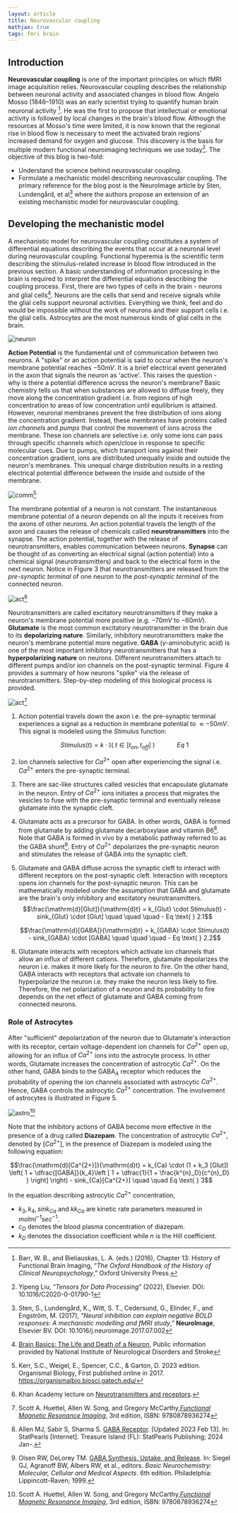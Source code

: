 ```yaml
---
layout: article
title: Neurovascular coupling
mathjax: true
tags: fmri brain
---
```

## Introduction

**Neurovascular coupling** is one of the important principles on which fMRI image acquisition relies. Neurovascular coupling describes the relationship between neuronal activity and associated changes in blood flow. Angelo Mosso (1846–1910) was an early scientist trying to quantify human brain neuronal activity [^3]. He was the first to propose that intellectual or emotional activity is followed by local changes in the brain's blood flow. Although the resources at Mosso's time were limited, it is now known that the regional rise in blood flow is necessary to meet the activated brain regions' increased demand for oxygen and glucose. This discovery is the basis for multiple modern functional neuroimaging techniques we use today[^2]. The objective of this blog is two-fold:
* Understand the science behind neurovascular coupling.
* Formulate a mechanistic model describing neurovascular coupling.
The primary reference for the blog post is the NeuroImage article by Sten, Lundengård, et al[^1] where the authors propose an extension of an existing mechanistic model for neurovascular coupling.

## Developing the mechanistic model
A mechanistic model for neurovascular coupling constitutes a system of differential equations describing the events that occur at a neuronal level during neurovascular coupling. Functional hyperemia is the scientific term describing the stimulus-related increase in blood flow introduced in the previous section. A basic understanding of information processing in the brain is required to interpret the differential equations describing the coupling process. First, there are two types of cells in the brain - neurons and glial cells[^4]. Neurons are the cells that send and receive signals while the glial cells support neuronal activities. Everything we think, feel and do would be impossible without the work of neurons and their support cells i.e. the glial cells. Astrocytes are the most numerous kinds of glial cells in the brain.

![neuron](/images/neuron.png)

**Action Potential** is the fundamental unit of communication between two neurons. A "spike" or an action potential is said to occur when the neuron's membrane potential reaches $-50mV$. It is a brief electrical event generated in the axon that signals the neuron as 'active'.  This raises the question - why is there a potential difference across the neuron's membrane? Basic chemistry tells us that when substances are allowed to diffuse freely, they move along the concentration gradient i.e. from regions of high concentration to areas of low concentration until equilibrium is attained. However, neuronal membranes prevent the free distribution of ions along the concentration gradient. Instead, these membranes have proteins called _ion channels_ and _pumps_ that control the movement of ions across the membrane. These ion channels are selective i.e. only some ions can pass through specific channels which open/close in response to specific molecular cues. Due to pumps, which transport ions against their concentration gradient, ions are distributed unequally inside and outside the neuron's membranes. This unequal charge distribution results in a resting electrical potential difference between the inside and outside of the membrane.

![comm](/images/comm.png)[^5]

The membrane potential of a neuron is not constant. The instantaneous membrane potential of a neuron depends on all the inputs it receives from the axons of other neurons. An action potential travels the length of the axon and causes the release of chemicals called **neurotransmitters** into the synapse. The action potential, together with the release of neurotransmitters, enables communication between neurons. **Synapse** can be thought of as converting an electrical signal (action potential) into a chemical signal (neurotransmitters) and back to the electrical form in the next neuron. Notice in Figure 3 that neurotransmitters are released from the _pre-synaptic terminal_ of one neuron to the _post-synaptic terminal_ of the connected neuron.

![act](/images/action.png)[^6]

Neurotransmitters are called excitatory neurotransmitters if they make a neuron's membrane potential more positive (e.g. $-70mV$ to $-60mV$). **Glutamate** is the most common excitatory neurotransmitter in the brain due to its **depolarizing nature**. Similarly, inhibitory neurotransmitters make the neuron's membrane potential more negative. **GABA** ($\gamma$-aminobutyric acid) is one of the most important inhibitory neurotransmitters that has a **hyperpolarizing nature** on neurons. Different neurotransmitters attach to different pumps and/or ion channels on the post-synaptic terminal. Figure 4 provides a summary of how neurons "spike" via the release of neurotransmitters. Step-by-step modeling of this biological process is provided.

![act](/images/main-pic.png)[^7]   

1. Action potential travels down the axon i.e. the pre-synaptic terminal experiences a signal as a reduction in membrane potential to $\approx -50mV$. This signal is modeled using the $Stimulus$ function:

   $$Stimulus(t) = k \cdot \mathbb{I}( \text{ } t \in [t_{on}, t_{off}] \text{ }) \quad \quad \quad Eq \text{ } 1$$
2. Ion channels selective for $Ca^{2+}$ open after experiencing the signal i.e. $Ca^{2+}$ enters the pre-synaptic terminal.
3. There are sac-like structures called vesicles that encapsulate glutamate in the neuron. Entry of $Ca^{2+}$ ions initiates a process that migrates the vesicles to fuse with the pre-synaptic terminal and eventually release glutamate into the synaptic cleft.
4. Glutamate acts as a precursor for GABA. In other words, GABA is formed from glutamate by adding glutamate decarboxylase and vitamin B6[^8]. Note that GABA is formed in vivo by a metabolic pathway referred to as the GABA shunt[^9]. Entry of $Ca^{2+}$ depolarizes the pre-synaptic neuron and stimulates the release of GABA into the synaptic cleft.
5. Glutamate and GABA diffuse across the synaptic cleft to interact with different receptors on the post-synaptic cleft. Interaction with receptors opens ion channels for the post-synaptic neuron. This can be mathematically modeled under the assumption that GABA and glutamate are the brain's only inhibitory and excitatory neurotransmitters.
   $$\frac{\mathrm{d}[Glut]}{\mathrm{d}t} = k_{Glut} \cdot Stimulus(t) - sink_{Glut} \cdot [Glut] \quad \quad \quad - Eq \text{ } 2.1$$
   
   $$\frac{\mathrm{d}[GABA]}{\mathrm{d}t} = k_{GABA} \cdot Stimulus(t) - sink_{GABA} \cdot [GABA] \quad \quad \quad - Eq \text{ } 2.2$$
6. Glutamate interacts with receptors which activate ion channels that allow an influx of different cations. Therefore, glutamate depolarizes the neuron i.e. makes it more likely for the neuron to fire. On the other hand, GABA interacts with receptors that activate ion channels to hyperpolarize the neuron i.e. they make the neuron less likely to fire. Therefore, the net polarization of a neuron and its probability to fire depends on the net effect of glutamate and GABA coming from connected neurons.

### Role of Astrocytes
After "sufficient" depolarization of the neuron due to Glutamate's interaction with its receptor, certain voltage-dependent ion channels for $Ca^{2+}$ open up, allowing for an influx of $Ca^{2+}$ ions into the astrocyte process. In other words, Glutamate increases the concentration of astrocytic $Ca^{2+}$. On the other hand, GABA binds to the $\mathrm{GABA}_{A}$ receptor which reduces the probability of opening the ion channels associated with astrocytic $Ca^{2+}$. Hence, GABA controls the astrocytic $Ca^{2+}$ concentration. The involvement of astrocytes is illustrated in Figure 5.

![astro](/images/astro.png)[^7]

Note that the inhibitory actions of GABA become more effective in the presence of a drug called **Diazepam**. The concentration of astrocytic $Ca^{2+}$, denoted by $[Ca^{2+}]$, in the presence of Diazepam is modeled using the following equation:

$$\frac{\mathrm{d}[Ca^{2+}]}{\mathrm{d}t} = k_{Ca} \cdot (1 + k_3 [Glut]) \left( 1 + \dfrac{[GABA]}{k_4}\left [ 1 + \dfrac{1}{1 + \frac{k^{n}_D}{c^{n}_D} }  \right]  \right) - sink_{Ca}[Ca^{2+}] \quad \quad Eq \text{ } 3$$ 

In the equation describing astrocytic $Ca^{2+}$ concentration, 
- $k_3, k_4, sink_{Ca}$ and $kk_{Ca}$ are kinetic rate parameters measured in $mol ml^{-1} sec^{-1}$.
- $c_D$ denotes the blood plasma concentration of diazepam.
- $k_D$ denotes the dissociation coefficient while $n$ is the Hill coefficient.



[^1]: Sten, S., Lundengård, K., Witt, S. T., Cedersund, G., Elinder, F., and Engström, M. (2017), “_Neural inhibition can explain negative BOLD responses: A mechanistic modelling and fMRI study_,” **NeuroImage**, Elsevier BV. DOI: 10.1016/j.neuroimage.2017.07.002
[^2]: Yipeng Liu, “_Tensors for Data Processing_” (2022), Elsevier. DOi: 10.1016/C2020-0-01790-1
[^3]: Barr, W. B., and Bieliauskas, L. A. (eds.) (2016), Chapter 13: History of Functional Brain Imaging,  “_The Oxford Handbook of the History of Clinical Neuropsychology_,” Oxford University Press.
[^4]: [Brain Basics: The Life and Death of a Neuron](https://www.ninds.nih.gov/health-information/public-education/brain-basics/brain-basics-life-and-death-neuron), Public information provided by National Institute of Neurological Disorders and Stroke
[^5]: Kerr, S.C., Weigel, E., Spencer, C.C., & Garton, D. 2023 edition. Organismal Biology, First published online in 2017. https://organismalbio.biosci.gatech.edu/
[^6]: Khan Academy lecture on [Neurotransmitters and receptors](https://www.khanacademy.org/science/biology/human-biology/neuron-nervous-system/a/neurotransmitters-their-receptors).
[^7]: Scott A. Huettel, Allen W. Song, and Gregory McCarthy,[_Functional Magnetic Resonance Imaging_](https://global.oup.com/ushe/product/functional-magnetic-resonance-imaging-9780878936274?cc=in&lang=en&q=sinauer), 3rd edition, ISBN: 9780878936274
[^8]: Allen MJ, Sabir S, Sharma S. [GABA Receptor](https://www.ncbi.nlm.nih.gov/books/NBK526124/). [Updated 2023 Feb 13]. In: StatPearls [Internet]. Treasure Island (FL): StatPearls Publishing; 2024 Jan-.
[^9]: Olsen RW, DeLorey TM. [GABA Synthesis, Uptake, and Release](https://www.ncbi.nlm.nih.gov/books/NBK27979/). In: Siegel GJ, Agranoff BW, Albers RW, et al., editors. _Basic Neurochemistry: Molecular, Cellular and Medical Aspects_. 6th edition. Philadelphia: Lippincott-Raven; 1999. 
